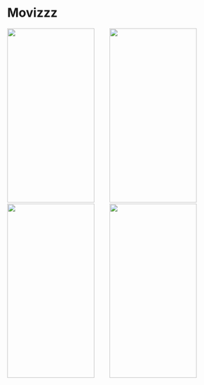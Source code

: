 # Movizzz

<p float="left">

<img src="https://github.com/akshat-25//blob/master/assets/scr1.jpg" width="200" height="400">
&nbsp; &nbsp; 
&nbsp; &nbsp; 

<img src="https://github.com/akshat-25/NewsBuddy/blob/master/assets/scr2.jpg" width="200" height="400">
&nbsp; &nbsp; 
&nbsp; &nbsp; 
<img src="https://github.com/akshat-25/NewsBuddy/blob/master/assets/scr3.jpg" width="200" height="400">
&nbsp; &nbsp; 
&nbsp; &nbsp; 

<img src="https://github.com/akshat-25/NewsBuddy/blob/master/assets/scr4.jpg" width="200" height="400">
</p>

